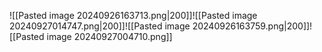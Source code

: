 ![[Pasted image 20240926163713.png|200]]![[Pasted image 20240927014747.png|200]]![[Pasted image 20240926163759.png|200]]![[Pasted image 20240927004710.png]]